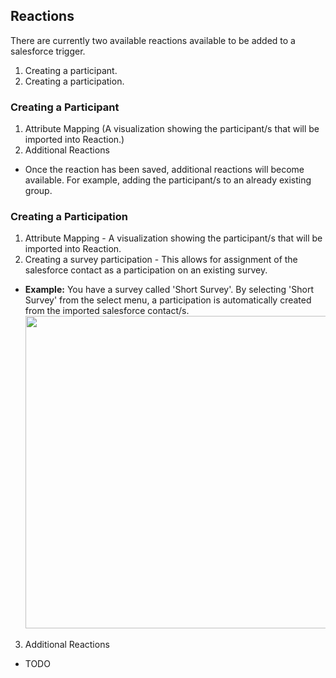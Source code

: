 ## Reactions

There are currently two available reactions available to be added to a salesforce trigger.
  1. Creating a participant.
  2. Creating a participation.

### Creating a Participant
  
1. Attribute Mapping (A visualization showing the participant/s that will be imported into Reaction.)
2. Additional Reactions
  * Once the reaction has been saved, additional reactions will become available. For example, adding the participant/s to an already existing group.

### Creating a Participation

1. Attribute Mapping - A visualization showing the participant/s that will be imported into Reaction. 
2. Creating a survey participation - This allows for assignment of the salesforce contact as a participation on an existing survey.
  * **Example:** You have a survey called 'Short Survey'. By selecting 'Short Survey' from the select menu, a participation is automatically created from the imported salesforce contact/s.
  <img src="https://raw.githubusercontent.com/p60/reaction_docs/master/shared/screenshots/triggers/create_participation_for_survey.png" width='600' height='500'></image>
3. Additional Reactions
  * TODO


